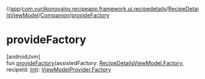 //[app](../../../../index.md)/[com.yuriikonovalov.recipeapp.framework.ui.recipedetails](../../index.md)/[RecipeDetailsViewModel](../index.md)/[Companion](index.md)/[provideFactory](provide-factory.md)

# provideFactory

[androidJvm]\
fun [provideFactory](provide-factory.md)(assistedFactory: [RecipeDetailsViewModel.Factory](../-factory/index.md), recipeId: [Int](https://kotlinlang.org/api/latest/jvm/stdlib/kotlin/-int/index.html)): [ViewModelProvider.Factory](https://developer.android.com/reference/kotlin/androidx/lifecycle/ViewModelProvider.Factory.html)
